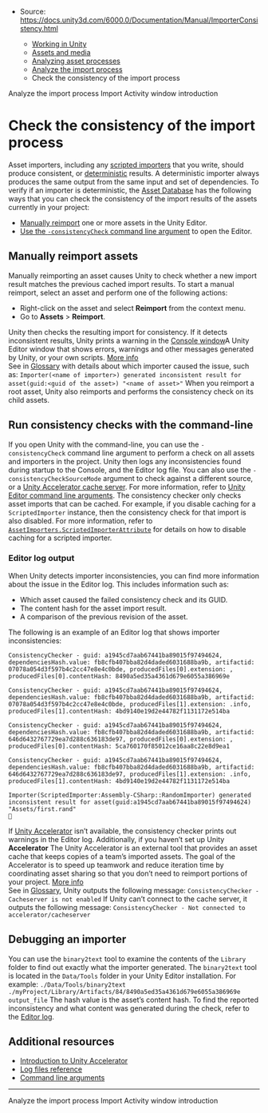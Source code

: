 * Source: https://docs.unity3d.com/6000.0/Documentation/Manual/ImporterConsistency.html

  * [Working in Unity](https://docs.unity3d.com/6000.0/Documentation/Manual/working-in-unity.html)
  * [Assets and media](https://docs.unity3d.com/6000.0/Documentation/Manual/assets-and-media.html)
  * [Analyzing asset processes](https://docs.unity3d.com/6000.0/Documentation/Manual/assets-optimizing.html)
  * [Analyze the import process](https://docs.unity3d.com/6000.0/Documentation/Manual/import-analyze.html)
  * Check the consistency of the import process


[](https://docs.unity3d.com/6000.0/Documentation/Manual/import-analyze.html)
Analyze the import process
[](https://docs.unity3d.com/6000.0/Documentation/Manual/ImportActivityWindow.html)
Import Activity window introduction
# Check the consistency of the import process
Asset importers, including any [scripted importers](https://docs.unity3d.com/6000.0/Documentation/Manual/ScriptedImporters.html) that you write, should produce consistent, or [deterministic](https://learn.microsoft.com/en-us/dotnet/csharp/language-reference/compiler-options/code-generation#deterministic) results. A deterministic importer always produces the same output from the same input and set of dependencies.
To verify if an importer is deterministic, the [Asset Database](https://docs.unity3d.com/6000.0/Documentation/Manual/AssetDatabase.html) has the following ways that you can check the consistency of the import results of the assets currently in your project:
  * [Manually reimport](https://docs.unity3d.com/6000.0/Documentation/Manual/ImporterConsistency.html#manually-reimport-assets) one or more assets in the Unity Editor.
  * [Use the `-consistencyCheck` command line argument](https://docs.unity3d.com/6000.0/Documentation/Manual/ImporterConsistency.html#run-consistency-checks-with-the-command-line) to open the Editor.


## Manually reimport assets
Manually reimporting an asset causes Unity to check whether a new import result matches the previous cached import results.
To start a manual reimport, select an asset and perform one of the following actions:
  * Right-click on the asset and select **Reimport** from the context menu.
  * Go to **Assets** > **Reimport**.


Unity then checks the resulting import for consistency. If it detects inconsistent results, Unity prints a warning in the [Console window](https://docs.unity3d.com/6000.0/Documentation/Manual/Console.html)A Unity Editor window that shows errors, warnings and other messages generated by Unity, or your own scripts. [More info](https://docs.unity3d.com/6000.0/Documentation/Manual/Console.html)  
See in [Glossary](https://docs.unity3d.com/6000.0/Documentation/Manual/Glossary.html#Consolewindow) with details about which importer caused the issue, such as:
`Importer(<name of importer>) generated inconsistent result for asset(guid:<guid of the asset>) "<name of asset>"`
When you reimport a root asset, Unity also reimports and performs the consistency check on its child assets.
## Run consistency checks with the command-line
If you open Unity with the command-line, you can use the `-consistencyCheck` command line argument to perform a check on all assets and importers in the project. Unity then logs any inconsistencies found during startup to the Console, and the Editor log file. 
You can also use the `-consistencyCheckSourceMode` argument to check against a different source, or a [Unity Accelerator cache server](https://docs.unity3d.com/6000.0/Documentation/Manual/UnityAccelerator.html). For more information, refer to [Unity Editor command line arguments](https://docs.unity3d.com/6000.0/Documentation/Manual/EditorCommandLineArguments.html#configuration-arguments).
The consistency checker only checks asset imports that can be cached. For example, if you disable caching for a `ScriptedImporter` instance, then the consistency check for that import is also disabled. For more information, refer to [`AssetImporters.ScriptedImporterAttribute`](https://docs.unity3d.com/6000.0/Documentation/ScriptReference/AssetImporters.ScriptedImporterAttribute.html) for details on how to disable caching for a scripted importer. 
### Editor log output
When Unity detects importer inconsistencies, you can find more information about the issue in the Editor log. This includes information such as:
  * Which asset caused the failed consistency check and its GUID.
  * The content hash for the asset import result.
  * A comparison of the previous revision of the asset.


The following is an example of an Editor log that shows importer inconsistencies:
```
ConsistencyChecker - guid: a1945cd7aab67441ba89015f97494624, dependenciesHash.value: fb8cfb407bba82d4daded6031688ba9b, artifactid: 07078a054d3f597b4c2cc47e8e4c0bde, producedFiles[0].extension: , producedFiles[0].contentHash: 8490a5ed35a4361d679e6055a386969e

ConsistencyChecker - guid: a1945cd7aab67441ba89015f97494624, dependenciesHash.value: fb8cfb407bba82d4daded6031688ba9b, artifactid: 07078a054d3f597b4c2cc47e8e4c0bde, producedFiles[1].extension: .info, producedFiles[1].contentHash: 4bd9140e19d2e44782f1131172e514ba

ConsistencyChecker - guid: a1945cd7aab67441ba89015f97494624, dependenciesHash.value: fb8cfb407bba82d4daded6031688ba9b, artifactid: 646d6432767729ea7d288c636183de97, producedFiles[0].extension: , producedFiles[0].contentHash: 5ca760170f85012ce16aa8c22e8d9ea1

ConsistencyChecker - guid: a1945cd7aab67441ba89015f97494624, dependenciesHash.value: fb8cfb407bba82d4daded6031688ba9b, artifactid: 646d6432767729ea7d288c636183de97, producedFiles[1].extension: .info, producedFiles[1].contentHash: 4bd9140e19d2e44782f1131172e514ba

Importer(ScriptedImporter:Assembly-CSharp::RandomImporter) generated inconsistent result for asset(guid:a1945cd7aab67441ba89015f97494624) "Assets/first.rand"

```

If [Unity Accelerator](https://docs.unity3d.com/6000.0/Documentation/Manual/UnityAccelerator.html) isn’t available, the consistency checker prints out warnings in the Editor log. Additionally, if you haven’t set up Unity **Accelerator** The Unity Accelerator is an external tool that provides an asset cache that keeps copies of a team’s imported assets. The goal of the Accelerator is to speed up teamwork and reduce iteration time by coordinating asset sharing so that you don’t need to reimport portions of your project. [More info](https://docs.unity3d.com/6000.0/Documentation/Manual/UnityAccelerator.html)  
See in [Glossary](https://docs.unity3d.com/6000.0/Documentation/Manual/Glossary.html#Accelerator), Unity outputs the following message:
`ConsistencyChecker - Cacheserver is not enabled`
If Unity can’t connect to the cache server, it outputs the following message:
`ConsistencyChecker - Not connected to accelerator/cacheserver`
## Debugging an importer
You can use the `binary2text` tool to examine the contents of the `Library` folder to find out exactly what the importer generated. The `binary2text` tool is located in the `Data/Tools` folder in your Unity Editor installation. For example:
`./Data/Tools/binary2text ./myProject/Library/Artifacts/84/8490a5ed35a4361d679e6055a386969e output_file`
The hash value is the asset’s content hash. To find the reported inconsistency and what content was generated during the check, refer to the [Editor log](https://docs.unity3d.com/6000.0/Documentation/Manual/log-files.html).
## Additional resources
  * [Introduction to Unity Accelerator](https://docs.unity3d.com/6000.0/Documentation/Manual/UnityAccelerator.html)
  * [Log files reference](https://docs.unity3d.com/6000.0/Documentation/Manual/log-files.html)
  * [Command line arguments](https://docs.unity3d.com/6000.0/Documentation/Manual/CommandLineArguments.html)


* * *
[](https://docs.unity3d.com/6000.0/Documentation/Manual/import-analyze.html)
Analyze the import process
[](https://docs.unity3d.com/6000.0/Documentation/Manual/ImportActivityWindow.html)
Import Activity window introduction
